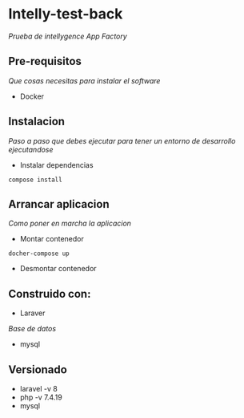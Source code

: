 # Intelly-test-back

_Prueba de intellygence App Factory_

## Pre-requisitos

_Que cosas necesitas para instalar el software_

* Docker

## Instalacion

_Paso a paso que debes ejecutar para tener un entorno de desarrollo ejecutandose_

* Instalar dependencias

```
compose install
```

## Arrancar aplicacion

_Como poner en marcha la aplicacion_

* Montar contenedor

```
docher-compose up
```
* Desmontar contenedor

## Construido con:

* Laraver

_Base de datos_

* mysql

## Versionado 

* laravel -v 8
* php -v 7.4.19
* mysql
